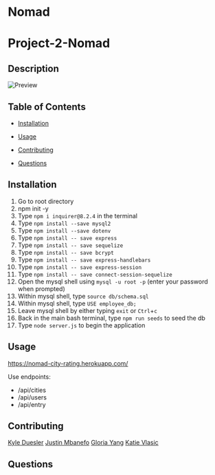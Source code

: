 # Nomad
# Project-2-Nomad

## Description

![Preview]()

## Table of Contents

- [Installation](#installation)

- [Usage](#usage)

- [Contributing](#contributing)

- [Questions](#questions)

## Installation

1. Go to root directory
2. npm init -y
3. Type `npm i inquirer@8.2.4` in the terminal 
4. Type `npm install --save mysql2`
5. Type `npm install --save dotenv`
6. Type `npm install -- save express`
7. Type `npm install -- save sequelize`
8. Type `npm install -- save bcrypt`
9. Type `npm install -- save express-handlebars`
10. Type `npm install -- save express-session`
11. Type `npm install -- save connect-session-sequelize`
12. Open the mysql shell using `mysql -u root -p` (enter your password when prompted)
13. Within mysql shell, type `source db/schema.sql`
14. Within mysql shell, type `USE employee_db;`
15. Leave mysql shell by either typing `exit` or `Ctrl`+`c`
16. Back in the main bash terminal, type `npm run seeds` to seed the db
17. Type `node server.js` to begin the application

## Usage

https://nomad-city-rating.herokuapp.com/

Use endpoints:
* /api/cities
* /api/users
* /api/entry

## Contributing

[Kyle Duesler](https://github.com/kduesler)
[Justin Mbanefo](https://github.com/Jmbanefo)
[Gloria Yang](https://github.com/msgloriayang)
[Katie Vlasic](https://github.com/katievlasic)

## Questions
